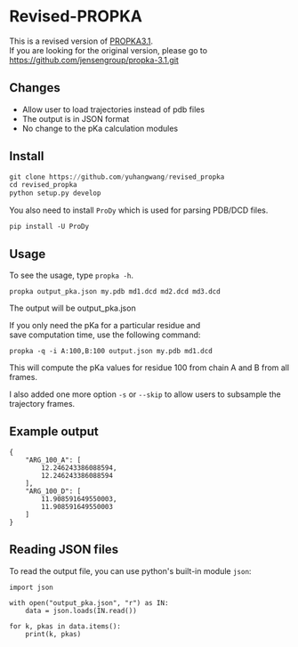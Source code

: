 # Revised-PROPKA
This is a revised version of [PROPKA3.1](https://github.com/jensengroup/propka-3.1.git).  
If you are looking for the original version, please go to 
https://github.com/jensengroup/propka-3.1.git


## Changes
* Allow user to load trajectories instead of pdb files
* The output is in JSON format
* No change to the pKa calculation modules

## Install
```python
git clone https://github.com/yuhangwang/revised_propka
cd revised_propka
python setup.py develop
```

You also need to install `ProDy` which is used for parsing PDB/DCD files.
```
pip install -U ProDy
```

## Usage
To see the usage, type `propka -h`.  

```
propka output_pka.json my.pdb md1.dcd md2.dcd md3.dcd
```
The output will be output_pka.json

If you only need the pKa for a particular residue and  
save computation time, use the following command:
```
propka -q -i A:100,B:100 output.json my.pdb md1.dcd
```
This will compute the pKa values for residue 100 from chain A and B
from all frames.

I also added one more option `-s` or `--skip` to allow users to subsample 
the trajectory frames.

## Example output
```
{
    "ARG_100_A": [
        12.246243386088594,
        12.246243386088594
    ],
    "ARG_100_D": [
        11.908591649550003,
        11.908591649550003
    ]
}
```

## Reading JSON files
To read the output file, you can use python's built-in module `json`:
```
import json

with open("output_pka.json", "r") as IN:
    data = json.loads(IN.read())

for k, pkas in data.items():
    print(k, pkas)
```
